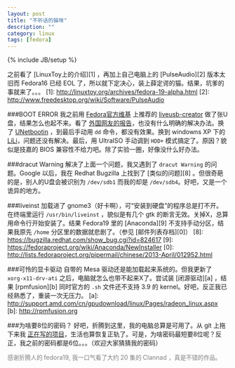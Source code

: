 ```yaml
---
layout: post
title: "不听话的猫咪"
description: ""
category: linux 
tags: [fedora]
---
```

{% include JB/setup %}

之前看了 [LinuxToy上的介绍][1] ，再加上自己电脑上的 [PulseAudio][2] 版本太旧而 Fedora16 已经 EOL 了，所以就下定决心，装上薛定谔的猫。结果，坑爹的事就来了。。。
[1]: http://linuxtoy.org/archives/fedora-19-alpha.html
[2]: http://www.freedesktop.org/wiki/Software/PulseAudio

###BOOT ERROR
我之前用 [Fedora官方维基][3] 上推荐的 [liveusb-creator][4] 做了张U盘，结果怎么也起不来。看了 [外国网友的报告][7]，也没有什么明确的解决办法。换了 [UNetbootin][5] ，到最后手动用 `dd` 命令，都没有效果。换到 windowns XP 下的 [LiLi][6]，问题还没有解决。最后，用 UltraISO 手动调到 `HDD+` 模式搞定了。原因？貌似是技嘉的 BIOS 兼容性不给力吧。除了实验一圈，好像没什么好办法。

[3]: https://fedoraproject.org/wiki/How_to_create_and_use_Live_USB/zh-cn
[4]: https://fedorahosted.org/liveusb-creator/
[5]: unetbootin.sourceforge.net
[6]: http://www.linuxliveusb.com/
[7]: https://fedorahosted.org/liveusb-creator/ticket/67


###dracut Warning
解决了上面一个问题，我又遇到了 `dracut Warning` 的问题。Google 以后，我在 Redhat Bugzilla 上找到了 [类似的问题][8] 。但很奇葩的是，别人的U盘会被识别为 `/dev/sdb1` 而我的却是 `/dev/sdb4`。好吧，又是一个诡异的地方。

###liveinst
加载进了 gnome3（好卡啊），可“安装到硬盘”的程序总是打不开。在终端里运行 `/usr/bin/liveinst` ，貌似是有几个 gtk 的断言无效。关掉X，总算用命令行开始安装了。结果 Fedora19 里的 [Anaconda][9] 不支持手动分区，结果我原先 `/home` 分区里的数据就悲剧了。（参见 [邮件列表存档][0]）
[8]: https://bugzilla.redhat.com/show_bug.cgi?id=824617
[9]: https://fedoraproject.org/wiki/Anaconda/NewInstaller
[0]: http://lists.fedoraproject.org/pipermail/chinese/2013-April/012952.html

###可怜的显卡驱动
自带的 Mesa 驱动还是能加载起来系统的。但我更新了 `xorg-x11-drv-ati` 之后，电脑就怎么也带不起来X了。尝试装 [闭源驱动][a] ，结果 [rpmfusion][b] 同时官方的 `.sh` 文件还不支持 3.9 的 kernel。好吧，反正我已经熟悉了，重装一次无压力。
[a]: http://support.amd.com/cn/gpudownload/linux/Pages/radeon_linux.aspx
[b]: http://rpmfusion.org

###为啥要8位的密码？
好吧，折腾到这里，我的电脑总算是可用了。从 git 上拖下来我 [正在写的项目][c]，生活也算恢复正轨了。可是，为啥密码最短要8位呢？反正，我之前的密码都是6位。。。（欢迎大家猜猜我的密码）

[c]: https://gitcafe.com/endle/FertileWasteland
<P STYLE="margin-bottom: 0in"><FONT COLOR="#808080"><FONT FACE="WenQuanYi Zen Hei Sharp"><FONT SIZE=2 STYLE="font-size: 10pt"><SPAN LANG="zh-CN">感谢折腾人的
</SPAN></FONT></FONT>fedora19, <FONT FACE="WenQuanYi Zen Hei Sharp"><FONT SIZE=2 STYLE="font-size: 10pt"><SPAN LANG="zh-CN">我一口气看了大约
</SPAN></FONT></FONT>20 <FONT FACE="WenQuanYi Zen Hei Sharp"><FONT SIZE=2 STYLE="font-size: 10pt"><SPAN LANG="zh-CN">集的
</SPAN></FONT></FONT>Clannad <FONT FACE="WenQuanYi Zen Hei Sharp"><FONT SIZE=2 STYLE="font-size: 10pt"><SPAN LANG="zh-CN">，真是不错的作品。</SPAN></FONT></FONT></FONT></P>
